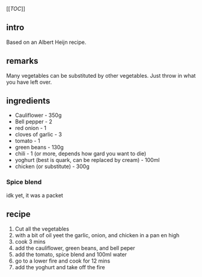 [[_TOC_]]

## intro

Based on an Albert Heijn recipe. 

## remarks

Many vegetables can be substituted by other vegetables. Just throw in what you have left over.

## ingredients

- Cauliflower - 350g
- Bell pepper - 2
- red onion - 1
- cloves of garlic - 3
- tomato - 1
- green beans - 130g
- chili - 1 (or more, depends how gard you want to die)
- yoghurt (best is quark, can be replaced by cream) - 100ml
- chicken (or substitute) - 300g

### Spice blend

idk yet, it was a packet

## recipe

1. Cut all the vegetables
2. with a bit of oil yeet the garlic, onion, and chicken in a pan en high
3. cook 3 mins
4. add the cauliflower, green beans, and bell peper
5. add the tomato, spice blend and 100ml water
6. go to a lower fire and cook for 12 mins
7. add the yoghurt and take off the fire